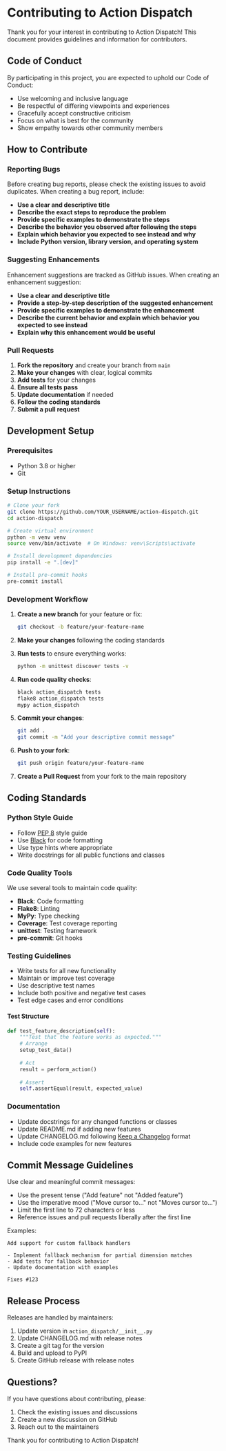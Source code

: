 # Contributing to Action Dispatch

Thank you for your interest in contributing to Action Dispatch! This document provides guidelines and information for contributors.

## Code of Conduct

By participating in this project, you are expected to uphold our Code of Conduct:

- Use welcoming and inclusive language
- Be respectful of differing viewpoints and experiences
- Gracefully accept constructive criticism
- Focus on what is best for the community
- Show empathy towards other community members

## How to Contribute

### Reporting Bugs

Before creating bug reports, please check the existing issues to avoid duplicates. When creating a bug report, include:

- **Use a clear and descriptive title**
- **Describe the exact steps to reproduce the problem**
- **Provide specific examples to demonstrate the steps**
- **Describe the behavior you observed after following the steps**
- **Explain which behavior you expected to see instead and why**
- **Include Python version, library version, and operating system**

### Suggesting Enhancements

Enhancement suggestions are tracked as GitHub issues. When creating an enhancement suggestion:

- **Use a clear and descriptive title**
- **Provide a step-by-step description of the suggested enhancement**
- **Provide specific examples to demonstrate the enhancement**
- **Describe the current behavior and explain which behavior you expected to see instead**
- **Explain why this enhancement would be useful**

### Pull Requests

1. **Fork the repository** and create your branch from `main`
2. **Make your changes** with clear, logical commits
3. **Add tests** for your changes
4. **Ensure all tests pass**
5. **Update documentation** if needed
6. **Follow the coding standards**
7. **Submit a pull request**

## Development Setup

### Prerequisites

- Python 3.8 or higher
- Git

### Setup Instructions

```bash
# Clone your fork
git clone https://github.com/YOUR_USERNAME/action-dispatch.git
cd action-dispatch

# Create virtual environment
python -m venv venv
source venv/bin/activate  # On Windows: venv\Scripts\activate

# Install development dependencies
pip install -e ".[dev]"

# Install pre-commit hooks
pre-commit install
```

### Development Workflow

1. **Create a new branch** for your feature or fix:
   ```bash
   git checkout -b feature/your-feature-name
   ```

2. **Make your changes** following the coding standards

3. **Run tests** to ensure everything works:
   ```bash
   python -m unittest discover tests -v
   ```

4. **Run code quality checks**:
   ```bash
   black action_dispatch tests
   flake8 action_dispatch tests
   mypy action_dispatch
   ```

5. **Commit your changes**:
   ```bash
   git add .
   git commit -m "Add your descriptive commit message"
   ```

6. **Push to your fork**:
   ```bash
   git push origin feature/your-feature-name
   ```

7. **Create a Pull Request** from your fork to the main repository

## Coding Standards

### Python Style Guide

- Follow [PEP 8](https://pep8.org/) style guide
- Use [Black](https://black.readthedocs.io/) for code formatting
- Use type hints where appropriate
- Write docstrings for all public functions and classes

### Code Quality Tools

We use several tools to maintain code quality:

- **Black**: Code formatting
- **Flake8**: Linting
- **MyPy**: Type checking
- **Coverage**: Test coverage reporting
- **unittest**: Testing framework
- **pre-commit**: Git hooks

### Testing Guidelines

- Write tests for all new functionality
- Maintain or improve test coverage
- Use descriptive test names
- Include both positive and negative test cases
- Test edge cases and error conditions

#### Test Structure

```python
def test_feature_description(self):
    """Test that the feature works as expected."""
    # Arrange
    setup_test_data()
    
    # Act
    result = perform_action()
    
    # Assert
    self.assertEqual(result, expected_value)
```

### Documentation

- Update docstrings for any changed functions or classes
- Update README.md if adding new features
- Update CHANGELOG.md following [Keep a Changelog](https://keepachangelog.com/) format
- Include code examples for new features

## Commit Message Guidelines

Use clear and meaningful commit messages:

- Use the present tense ("Add feature" not "Added feature")
- Use the imperative mood ("Move cursor to..." not "Moves cursor to...")
- Limit the first line to 72 characters or less
- Reference issues and pull requests liberally after the first line

Examples:
```
Add support for custom fallback handlers

- Implement fallback mechanism for partial dimension matches
- Add tests for fallback behavior
- Update documentation with examples

Fixes #123
```

## Release Process

Releases are handled by maintainers:

1. Update version in `action_dispatch/__init__.py`
2. Update CHANGELOG.md with release notes
3. Create a git tag for the version
4. Build and upload to PyPI
5. Create GitHub release with release notes

## Questions?

If you have questions about contributing, please:

1. Check the existing issues and discussions
2. Create a new discussion on GitHub
3. Reach out to the maintainers

Thank you for contributing to Action Dispatch!
